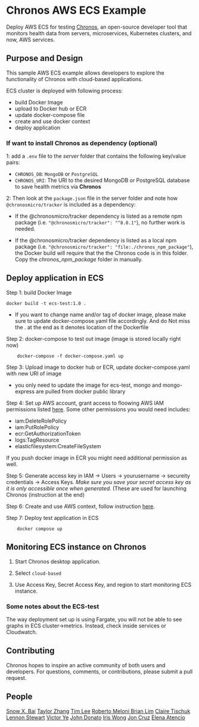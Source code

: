 # Chronos AWS ECS Example

Deploy AWS ECS for testing [Chronos](https://github.com/open-source-labs/Chronos), an open-source developer tool that monitors health data from servers, microservices, Kubernetes clusters, and now, AWS services.

## Purpose and Design

This sample AWS ECS example allows developers to explore the functionality of Chronos with cloud-based applications.

ECS cluster is deployed with following process:
- build Docker Image 
- upload to Docker hub or ECR 
- update docker-compose file
- create and use docker context
- deploy application

### If want to install Chronos as dependency (optional)

1: add a `.env` file to the *server* folder that contains the following key/value pairs:
- `CHRONOS_DB`: `MongoDB` or `PostgreSQL`
- `CHRONOS_URI`: The URI to the desired MongoDB or PostgreSQL database to save health metrics via **Chronos**

2: Then look at the `package.json` file in the server folder and note how `@chronosmicro/tracker` is included as a dependency:
- If the @chronosmicro/tracker dependency is listed as a remote npm package (i.e. `"@chronosmicro/tracker": "^8.0.1"`), no further work is needed.

- If the @chronosmicro/tracker dependency is listed as a local npm package (i.e. `"@chronosmicro/tracker": "file:./chronos_npm_package"`), the Docker build will require that the the Chronos code is in this folder. Copy the _chronos_npm_package_ folder in manually.

## Deploy application in ECS

Step 1: build Docker Image 
```
docker build -t ecs-test:1.0 .
```
* If you want to change name and/or tag of docker image, please make sure to update docker-compose.yaml file accordingly. And do Not miss the . at the end as it denotes location of the Dockerfile
    
Step 2: docker-compose to test out image (image is stored locally right now)
``` 
    docker-compose -f docker-compose.yaml up
```
Step 3: Upload image to docker hub or ECR, update docker-compose.yaml with new URI of image
- you only need to update the image for ecs-test, mongo and mongo-express are pulled from docker public library
    
Step 4: Set up AWS account, grant access to floowing AWS IAM permissions listed [here](https://docs.docker.com/cloud/ecs-integration/#requirements). Some other permissions you would need includes:
* iam:DeleteRolePolicy
* iam:PutRolePolicy
* ecr:GetAuthorizationToken
* logs:TagResource
* elasticfilesystem:CreateFileSystem

If you push docker image in ECR you might need additional permission as well.   

Step 5: Generate access key in IAM -> Users -> yourusername -> secureity credentials -> Access Keys. _Make sure you save your secret access key as it is only accessible once when generated._ (These are used for launching Chronos (instruction at the end)

Step 6: Create and use AWS context, follow instruction [here](https://docs.docker.com/cloud/ecs-integration/#requirements). 

Step 7: Deploy test application in ECS
```
    docker compose up
```
 

## Monitoring ECS instance on Chronos

1. Start Chronos desktop application.

2. Select `cloud-based`

3. Use Access Key, Secret Access Key, and region to start monitoring ECS instance. 

### Some notes about the ECS-test

The way deployment set up is using Fargate, you will not be able to see graphs in ECS cluster->metrics. Instead, check inside services or Cloudwatch.

## Contributing
Chronos hopes to inspire an active community of both users and developers. For questions, comments, or contributions, please submit a pull request.

## People
[Snow X. Bai](https://github.com/xueapp)
[Taylor Zhang](https://github.com/taylrzhang)
[Tim Lee](https://github.com/timlee12)
[Roberto Meloni ](https://github.com/RobertoRueMeloni)
[Brian Lim](https://github.com/brianlim89)
[Claire Tischuk](https://github.com/BoopdiBop)
[Lennon Stewart](https://github.com/noahoo7)
[Victor Ye](https://github.com/vctorye)
[John Donato](https://github.com/jdonuto)
[Iris Wong](https://github.com/wiris316)
[Jon Cruz](https://github.com/Jrcrz)
[Elena Atencio](https://github.com/elenaatencio)